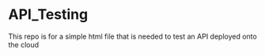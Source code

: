 # API_Testing

This repo is for a simple html file that is needed to test an API deployed onto the cloud 
